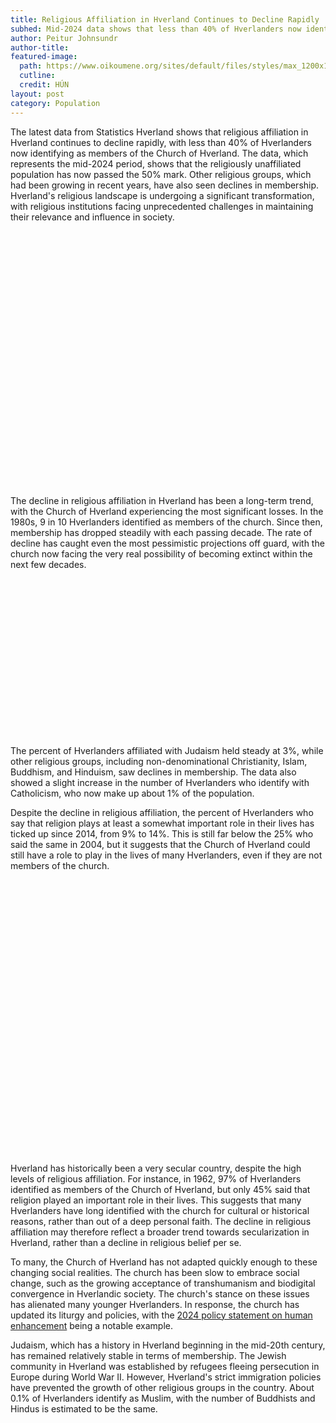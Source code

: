 ```yaml
---
title: Religious Affiliation in Hverland Continues to Decline Rapidly
subhed: Mid-2024 data shows that less than 40% of Hverlanders now identify as members of the Church of Hverland, as the religiously unaffiliated pass the 50% mark.
author: Peitur Johnsundr
author-title: 
featured-image: 
  path: https://www.oikoumene.org/sites/default/files/styles/max_1200x1200/public/photoshelterCopy/176EDA20-06CC-44B8-B180-2F58BDA48029.jpeg?itok=0Hls4IpS
  cutline: 
  credit: HÚN
layout: post
category: Population
---
```


The latest data from Statistics Hverland shows that religious affiliation in Hverland continues to decline rapidly, with less than 40% of Hverlanders now identifying as members of the Church of Hverland. The data, which represents the mid-2024 period, shows that the religiously unaffiliated population has now passed the 50% mark. Other religious groups, which had been growing in recent years, have also seen declines in membership. Hverland's religious landscape is undergoing a significant transformation, with religious institutions facing unprecedented challenges in maintaining their relevance and influence in society.

<div style="min-height:409px" id="datawrapper-vis-LX3NR"><script type="text/javascript" defer src="https://datawrapper.dwcdn.net/LX3NR/embed.js" charset="utf-8" data-target="#datawrapper-vis-LX3NR"></script><noscript><img src="https://datawrapper.dwcdn.net/LX3NR/full.png" alt="" /></noscript></div>

The decline in religious affiliation in Hverland has been a long-term trend, with the Church of Hverland experiencing the most significant losses. In the 1980s, 9 in 10 Hverlanders identified as members of the church. Since then, membership has dropped steadily with each passing decade. The rate of decline has caught even the most pessimistic projections off guard, with the church now facing the very real possibility of becoming extinct within the next few decades. 

<div style="min-height:253px" id="datawrapper-vis-6mxkw"><script type="text/javascript" defer src="https://datawrapper.dwcdn.net/6mxkw/embed.js" charset="utf-8" data-target="#datawrapper-vis-6mxkw"></script><noscript><img src="https://datawrapper.dwcdn.net/6mxkw/full.png" alt="" /></noscript></div>

The percent of Hverlanders affiliated with Judaism held steady at 3%, while other religious groups, including non-denominational Christianity, Islam, Buddhism, and Hinduism, saw declines in membership. The data also showed a slight increase in the number of Hverlanders who identify with Catholicism, who now make up about 1% of the population.

Despite the decline in religious affiliation, the percent of Hverlanders who say that religion plays at least a somewhat important role in their lives has ticked up since 2014, from 9% to 14%. This is still far below the 25% who said the same in 2004, but it suggests that the Church of Hverland could still have a role to play in the lives of many Hverlanders, even if they are not members of the church. 

<div style="min-height:439px" id="datawrapper-vis-clME1"><script type="text/javascript" defer src="https://datawrapper.dwcdn.net/clME1/embed.js" charset="utf-8" data-target="#datawrapper-vis-clME1"></script><noscript><img src="https://datawrapper.dwcdn.net/clME1/full.png" alt="" /></noscript></div>

Hverland has historically been a very secular country, despite the high levels of religious affiliation. For instance, in 1962, 97% of Hverlanders identified as members of the Church of Hverland, but only 45% said that religion played an important role in their lives. This suggests that many Hverlanders have long identified with the church for cultural or historical reasons, rather than out of a deep personal faith. The decline in religious affiliation may therefore reflect a broader trend towards secularization in Hverland, rather than a decline in religious belief per se.

To many, the Church of Hverland has not adapted quickly enough to these changing social realities. The church has been slow to embrace social change, such as the growing acceptance of transhumanism and biodigital convergence in Hverlandic society. The church's stance on these issues has alienated many younger Hverlanders. In response, the church has updated its liturgy and policies, with the [2024 policy statement on human enhancement](/HUN/population/2024/03/16/stats/) being a notable example.

Judaism, which has a history in Hverland beginning in the mid-20th century, has remained relatively stable in terms of membership. The Jewish community in Hverland was established by refugees fleeing persecution in Europe during World War II.  However, Hverland's strict immigration policies have prevented the growth of other religious groups in the country. About 0.1% of Hverlanders identify as Muslim, with the number of Buddhists and Hindus is estimated to be the same.